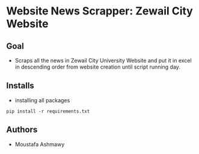 # Website News Scrapper: Zewail City Website

## Goal
- Scraps all the news in Zewail City University Website and put it in excel in descending order from website creation until script running day.

## Installs
- installing all packages
```
pip install -r requirements.txt
```

## Authors
- Moustafa Ashmawy
